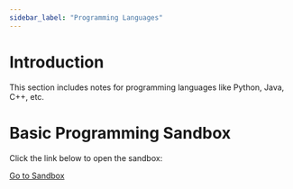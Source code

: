 ```yaml
---
sidebar_label: "Programming Languages"
---
```


# Introduction

This section includes notes for programming languages like Python, Java, C++, etc.

# Basic Programming Sandbox

Click the link below to open the sandbox:

[Go to Sandbox](/sandbox)